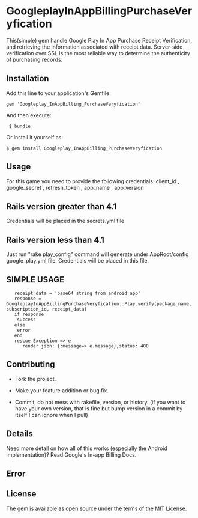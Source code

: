# GoogleplayInAppBillingPurchaseVeryfication

This(simple) gem handle Google Play In App Purchase Receipt Verification, and retrieving the information associated with receipt data.
Server-side verification over SSL is the most reliable way to determine the authenticity of purchasing records.
## Installation

Add this line to your application's Gemfile:


    gem 'Googleplay_InAppBilling_PurchaseVeryfication'


And then execute:

     $ bundle

Or install it yourself as:

    $ gem install Googleplay_InAppBilling_PurchaseVeryfication

## Usage

   For this game you need to provide the following credentials:
   client_id , google_secret , refresh_token , app_name ,  app_version

## Rails version greater than 4.1

   Credentials will be placed in the  secrets.yml  file


## Rails version less than 4.1

   Just run "rake play_config" command  will generate under AppRoot/config google_play.yml file.
   Credentials will be placed in this file.


  ## SIMPLE USAGE

       receipt_data = 'base64 string from android app'
       response = GoogleplayInAppBillingPurchaseVeryfication::Play.verify(package_name, subscription_id, receipt_data)
       if response
        success
       else
        error
       end
       rescue Exception => e
          render json: {:message=> e.message},status: 400


## Contributing

* Fork the project.

* Make your feature addition or bug fix.

* Commit, do not mess with rakefile, version, or history. (if you want to have your own version, that is fine but bump version in a commit by itself I can ignore when I pull)

## Details

Need more detail on how all of this works (especially the Android implementation)? Read Google's In-app Billing Docs.


## Error




## License

The gem is available as open source under the terms of the [MIT License](http://opensource.org/licenses/MIT).

